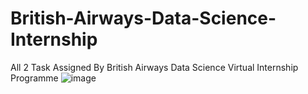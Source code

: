 # British-Airways-Data-Science-Internship
All 2 Task Assigned By British Airways Data Science Virtual Internship Programme
![image](https://user-images.githubusercontent.com/97459174/229365196-cf27165a-6d19-4f32-9dfa-227c54a500be.png)

